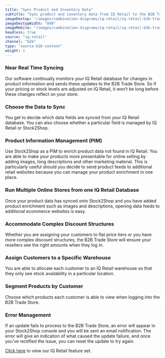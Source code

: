 ```yaml
---
title: "Sync Product and Inventory Data"
subtitle: "Sync product and inventory data from IQ Retail to the B2B Trade Store."
imageDestop: "/images/combination-diagrams/iq-retail/iq-retail-b2b-trade-store-inventory.svg"
imageDestopWidth: "849"
imageMobile: "/images/combination-diagrams/iq-retail/iq-retail-b2b-trade-store-inventory.svg"
headless: true
source: "iq-retail"
channel: "b2b"
type: "source-b2b-content"
weight: 1
---
```


### Near Real Time Syncing
Our software continually monitors your IQ Retail database for changes in product information and sends these updates to the B2B Trade Store. So if your pricing or stock levels are adjusted on IQ Retail, it won’t be long before these changes reflect on your store.

### Choose the Data to Sync
You get to decide which data fields are synced from your IQ Retail database. You can also choose whether a particular field is managed by IQ Retail or Stock2Shop.

### Product Information Management (PIM)
Use Stock2Shop as a PIM to enrich product data not found in IQ Retail. You are able to make your products more presentable for online selling by adding images, long descriptions and other marketing material. This is particularly useful should you decide to send product feeds to additional retail websites because you can manage your product enrichment in one place.

### Run Multiple Online Stores from one IQ Retail Database
Once your product data has synced onto Stock2Shop and you have added product enrichment such as images and descriptions, opening data feeds to additional ecommerce websites is easy.

### Accommodate Complex Discount Structures
Whether you are assigning your customers to flat price tiers or you have more complex discount structures, the B2B Trade Store will ensure your resellers see the right amounts when they log in.

### Assign Customers to a Specific Warehouse
You are able to allocate each customer to an IQ Retail warehouse so that they only see stock availability in a particular location.

### Segment Products by Customer
Choose which products each customer is able to view when logging into the B2B Trade Store.

### Error Management
If an update fails to process to the B2B Trade Store, an error will appear in your Stock2Shop console and you will be sent an email notification. The error will give an indication of what caused the update failure, and once you’ve rectified the issue, you can reset the update to try again.

[Click here](/help/features/iq-retail/ "IQ Retail Features") to view our IQ Retail feature set.